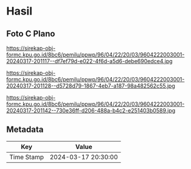 # Hasil

## Foto C Plano

https://sirekap-obj-formc.kpu.go.id/8bc6/pemilu/ppwp/96/04/22/20/03/9604222003001-20240317-201117--df7ef79d-e022-4f6d-a5d6-debe690edce4.jpg

https://sirekap-obj-formc.kpu.go.id/8bc6/pemilu/ppwp/96/04/22/20/03/9604222003001-20240317-201128--d5728d79-1867-4eb7-a187-98a482562c55.jpg

https://sirekap-obj-formc.kpu.go.id/8bc6/pemilu/ppwp/96/04/22/20/03/9604222003001-20240317-201142--730e36ff-d206-488a-b4c2-e251403b0589.jpg


## Metadata

| Key        | Value               |
| ---------- | ------------------- |
| Time Stamp | 2024-03-17 20:30:00 |




